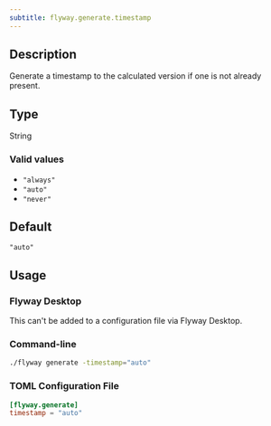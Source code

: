 ```yaml
---
subtitle: flyway.generate.timestamp
---
```


## Description

Generate a timestamp to the calculated version if one is not already present.

## Type

String

### Valid values

- `"always"`
- `"auto"`
- `"never"`

## Default

`"auto"`

## Usage

### Flyway Desktop

This can't be added to a configuration file via Flyway Desktop.

### Command-line

```bash
./flyway generate -timestamp="auto"
```

### TOML Configuration File

```toml
[flyway.generate]
timestamp = "auto"
```
